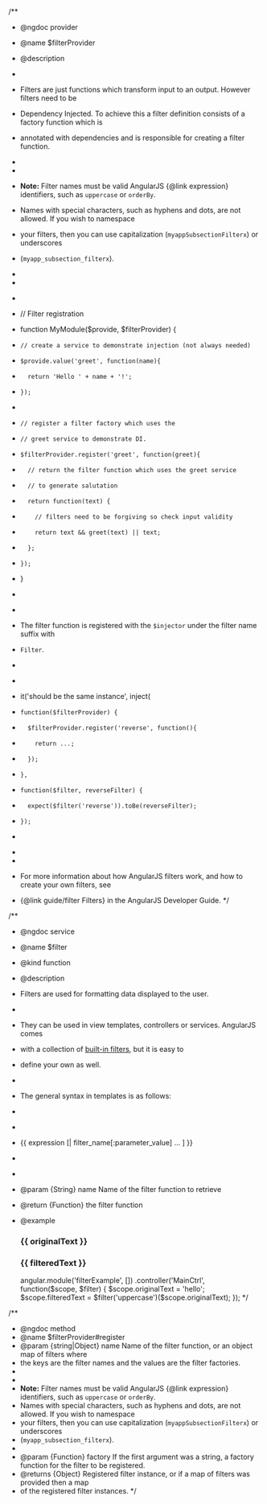 /\*\*

- @ngdoc provider
- @name $filterProvider
- @description
-
- Filters are just functions which transform input to an output. However filters need to be
- Dependency Injected. To achieve this a filter definition consists of a factory function which is
- annotated with dependencies and is responsible for creating a filter function.
-
- <div class="alert alert-warning">
- **Note:** Filter names must be valid AngularJS {@link expression} identifiers, such as `uppercase` or `orderBy`.
- Names with special characters, such as hyphens and dots, are not allowed. If you wish to namespace
- your filters, then you can use capitalization (`myappSubsectionFilterx`) or underscores
- (`myapp_subsection_filterx`).
- </div>
-
- ```js

  ```

- // Filter registration
- function MyModule($provide, $filterProvider) {
-     // create a service to demonstrate injection (not always needed)
-     $provide.value('greet', function(name){
-       return 'Hello ' + name + '!';
-     });
-
-     // register a filter factory which uses the
-     // greet service to demonstrate DI.
-     $filterProvider.register('greet', function(greet){
-       // return the filter function which uses the greet service
-       // to generate salutation
-       return function(text) {
-         // filters need to be forgiving so check input validity
-         return text && greet(text) || text;
-       };
-     });
- }
- ```

  ```

-
- The filter function is registered with the `$injector` under the filter name suffix with
- `Filter`.
-
- ```js

  ```

- it('should be the same instance', inject(
-     function($filterProvider) {
-       $filterProvider.register('reverse', function(){
-         return ...;
-       });
-     },
-     function($filter, reverseFilter) {
-       expect($filter('reverse')).toBe(reverseFilter);
-     });
- ```

  ```

-
-
- For more information about how AngularJS filters work, and how to create your own filters, see
- {@link guide/filter Filters} in the AngularJS Developer Guide.
  \*/

/\*\*

- @ngdoc service
- @name $filter
- @kind function
- @description
- Filters are used for formatting data displayed to the user.
-
- They can be used in view templates, controllers or services. AngularJS comes
- with a collection of [built-in filters](api/ng/filter), but it is easy to
- define your own as well.
-
- The general syntax in templates is as follows:
-
- ```html

  ```

- {{ expression [| filter_name[:parameter_value] ... ] }}
- ```

  ```

-
- @param {String} name Name of the filter function to retrieve
- @return {Function} the filter function
- @example
  <example name="$filter" module="filterExample">
  <file name="index.html">
  <div ng-controller="MainCtrl">
  <h3>{{ originalText }}</h3>
  <h3>{{ filteredText }}</h3>
  </div>
  </file>

     <file name="script.js">
      angular.module('filterExample', [])
      .controller('MainCtrl', function($scope, $filter) {
        $scope.originalText = 'hello';
        $scope.filteredText = $filter('uppercase')($scope.originalText);
      });
     </file>
   </example>
  */

/\*\*

- @ngdoc method
- @name $filterProvider#register
- @param {string|Object} name Name of the filter function, or an object map of filters where
- the keys are the filter names and the values are the filter factories.
-
- <div class="alert alert-warning">
- **Note:** Filter names must be valid AngularJS {@link expression} identifiers, such as `uppercase` or `orderBy`.
- Names with special characters, such as hyphens and dots, are not allowed. If you wish to namespace
- your filters, then you can use capitalization (`myappSubsectionFilterx`) or underscores
- (`myapp_subsection_filterx`).
- </div>
- @param {Function} factory If the first argument was a string, a factory function for the filter to be registered.
- @returns {Object} Registered filter instance, or if a map of filters was provided then a map
- of the registered filter instances.
  \*/
